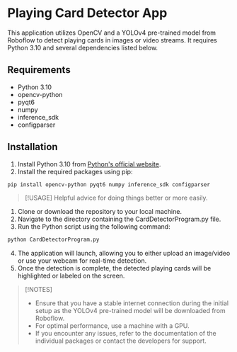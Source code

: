 # Playing Card Detector App

This application utilizes OpenCV and a YOLOv4 pre-trained model from Roboflow to detect playing cards in images or video streams. It requires Python 3.10 and several dependencies listed below.

## Requirements

- Python 3.10
- opencv-python
- pyqt6
- numpy
- inference_sdk
- configparser

## Installation

1. Install Python 3.10 from [Python's official website](https://www.python.org/downloads/).
2. Install the required packages using pip:

```bash
pip install opencv-python pyqt6 numpy inference_sdk configparser
```

> [!USAGE]
> Helpful advice for doing things better or more easily.

1. Clone or download the repository to your local machine.
2. Navigate to the directory containing the CardDetectorProgram.py file.
3. Run the Python script using the following command:
```bash
python CardDetectorProgram.py
```
4. The application will launch, allowing you to either upload an image/video or use your webcam for real-time detection.
5. Once the detection is complete, the detected playing cards will be highlighted or labeled on the screen.

> [!NOTES]
> - Ensure that you have a stable internet connection during the initial setup as the YOLOv4 pre-trained model will be downloaded from Roboflow.
> - For optimal performance, use a machine with a GPU.
> - If you encounter any issues, refer to the documentation of the individual packages or contact the developers for support.
